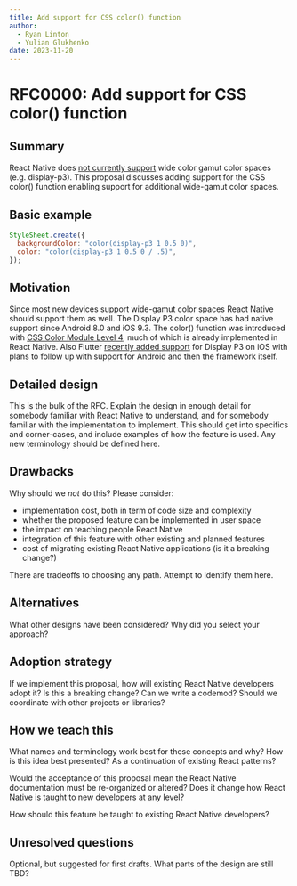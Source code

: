 ```yaml
---
title: Add support for CSS color() function
author:
  - Ryan Linton
  - Yulian Glukhenko
date: 2023-11-20
---
```


# RFC0000: Add support for CSS color() function

## Summary

React Native does [not currently support](https://github.com/facebook/react-native/issues/41517) wide color gamut color spaces (e.g. display-p3). This proposal discusses adding support for the CSS color() function enabling support for additional wide-gamut color spaces.

## Basic example

```js
StyleSheet.create({
  backgroundColor: "color(display-p3 1 0.5 0)",
  color: "color(display-p3 1 0.5 0 / .5)",
});
```

## Motivation

Since most new devices support wide-gamut color spaces React Native should support them as well. The Display P3 color space has had native support since Android 8.0 and iOS 9.3. The color() function was introduced with [CSS Color Module Level 4](https://drafts.csswg.org/css-color/#color-function), much of which is already implemented in React Native. Also Flutter [recently added support](https://github.com/flutter/flutter/issues/55092) for Display P3 on iOS with plans to follow up with support for Android and then the framework itself.

## Detailed design

This is the bulk of the RFC. Explain the design in enough detail for somebody familiar with React Native to understand, and for somebody familiar with the implementation to implement. This should get into specifics and corner-cases, and include examples of how the feature is used. Any new terminology should be defined here.

## Drawbacks

Why should we _not_ do this? Please consider:

- implementation cost, both in term of code size and complexity
- whether the proposed feature can be implemented in user space
- the impact on teaching people React Native
- integration of this feature with other existing and planned features
- cost of migrating existing React Native applications (is it a breaking change?)

There are tradeoffs to choosing any path. Attempt to identify them here.

## Alternatives

What other designs have been considered? Why did you select your approach?

## Adoption strategy

If we implement this proposal, how will existing React Native developers adopt it? Is this a breaking change? Can we write a codemod? Should we coordinate with other projects or libraries?

## How we teach this

What names and terminology work best for these concepts and why? How is this idea best presented? As a continuation of existing React patterns?

Would the acceptance of this proposal mean the React Native documentation must be re-organized or altered? Does it change how React Native is taught to new developers at any level?

How should this feature be taught to existing React Native developers?

## Unresolved questions

Optional, but suggested for first drafts. What parts of the design are still TBD?
